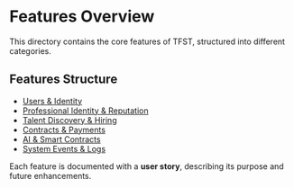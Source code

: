 # Features Overview

This directory contains the core features of TFST, structured into different categories.

## Features Structure
- [Users & Identity](users_identity.md)
- [Professional Identity & Reputation](professional_identity.md)
- [Talent Discovery & Hiring](talent_discovery.md)
- [Contracts & Payments](contracts_payments.md)
- [AI & Smart Contracts](ai_smart_contracts.md)
- [System Events & Logs](system_events.md)

Each feature is documented with a **user story**, describing its purpose and future enhancements.
